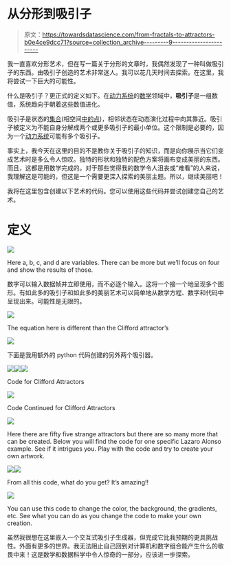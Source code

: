 # 从分形到吸引子

> 原文：<https://towardsdatascience.com/from-fractals-to-attractors-b0e4ce9dcc71?source=collection_archive---------9----------------------->

我一直喜欢分形艺术，但在写一篇关于分形的文章时，我偶然发现了一种叫做吸引子的东西。由吸引子创造的艺术非常迷人。我可以花几天时间去探索。在这里，我将尝试一下巨大的可能性。

什么是吸引子？更正式的定义如下。在[动力系统](https://en.wikipedia.org/wiki/Dynamical_system)的[数学](https://en.wikipedia.org/wiki/Mathematics)领域中，**吸引子**是一组数值，系统趋向于朝着这些数值进化。

吸引子是状态的[集合](http://mathworld.wolfram.com/Set.html)(相空间[中的点](http://mathworld.wolfram.com/PhaseSpace.html))，相邻状态在动态演化过程中向其靠近。吸引子被定义为不能自身分解成两个或更多吸引子的最小单位。这个限制是必要的，因为一个[动力系统](http://mathworld.wolfram.com/DynamicalSystem.html)可能有多个吸引子。

事实上，我今天在这里的目的不是教你关于吸引子的知识，而是向你展示当它们变成艺术时是多么令人惊叹。独特的形状和独特的配色方案将画布变成美丽的东西。而且，这都是用数学完成的。对于那些觉得我的数学令人沮丧或“难看”的人来说，我理解这是可能的，但这是一个需要更深入探索的美丽主题。所以，继续美丽吧！

我将在这里包含创建以下艺术的代码。您可以使用这些代码并尝试创建您自己的艺术。

# 定义

![](img/a4aeb7508e2716721303a5332e7ec741.png)

Here a, b, c, and d are variables. There can be more but we’ll focus on four and show the results of those.

数字可以输入数据帧并立即使用，而不必逐个输入。这将一个接一个地呈现多个图形。有如此多的吸引子和如此多的美丽艺术可以简单地从数学方程、数字和代码中呈现出来。可能性是无限的。

![](img/fdbd3a86d906cd6215e91a64e54b7a80.png)

The equation here is different than the Clifford attractor’s

![](img/67ddb540dc7a7eac07c33a820afb39d3.png)

下面是我用额外的 python 代码创建的另外两个吸引器。

![](img/b363264a5eea6aaefc08ba460e8c4ad1.png)![](img/936813a136642fff2d97117160a3f8b3.png)![](img/747567186190694c5a47f8afd51ac593.png)

Code for Clifford Attractors

![](img/7a796e93acd4f197b4714ba500d79bf6.png)

Code Continued for Clifford Attractors

![](img/b6a3b48140015060162608fbfaf7d802.png)

Here there are fifty five strange attractors but there are so many more that can be created. Below you will find the code for one specific Lazaro Alonso example. See if it intrigues you. Play with the code and try to create your own artwork.

![](img/3066ed514ebcbe709bbe8fcb59c866d5.png)![](img/30a72a6f8e70025cc3e9651ccb7247f8.png)

From all this code, what do you get? It’s amazing!!

![](img/2749889b6249627708ca124668a0c7fd.png)

You can use this code to change the color, the background, the gradients, etc. See what you can do as you change the code to make your own creation.

虽然我很想在这里嵌入一个交互式吸引子生成器，但完成它比我预期的更具挑战性。外面有更多的世界。我无法阻止自己回到对计算机和数字组合能产生什么的敬畏中来！这是数学和数据科学中令人惊奇的一部分，应该进一步探索。